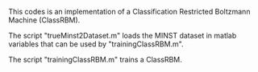 This codes is an implementation of a Classification Restricted Boltzmann Machine (ClassRBM).

The script "trueMinst2Dataset.m" loads the MINST dataset in matlab variables that can be used by "trainingClassRBM.m".

The script "trainingClassRBM.m" trains a ClassRBM.